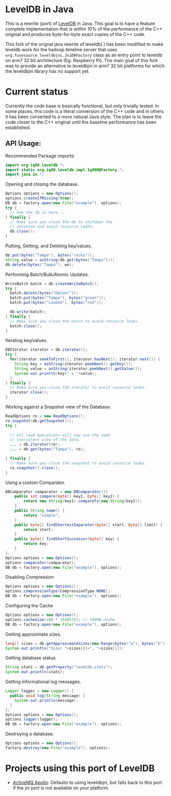 # LevelDB in Java

This is a rewrite (port) of [LevelDB](http://code.google.com/p/leveldb/) in
Java.  This goal is to have a feature complete implementation that is within
10% of the performance of the C++ original and produces byte-for-byte exact
copies of the C++ code.

This fork of the orignal java rewrite of leveldb(  ) has been modified 
to make leveldb work for the hadoop timeline server that uses 
```org.fusesource.leveldbjni.JniDBFactory``` class as an entry point to leveldb
on arm7 32 bit architecture (Eg: Raspberry Pi). The main goal of this fork was to
provide an alternative to leveldbjni in arm7 32 bit platforms for which 
the leveldbjni library has no support yet.


# Current status

Currently the code base is basically functional, but only trivially tested.
In some places, this code is a literal conversion of the C++ code and in
others it has been converted to a more natural Java style.  The plan is to
leave the code closer to the C++ original until the baseline performance has
been established.

## API Usage:

Recommended Package imports:

```java
import org.iq80.leveldb.*;
import static org.iq80.leveldb.impl.Iq80DBFactory.*;
import java.io.*;
```

Opening and closing the database.

```java
Options options = new Options();
options.createIfMissing(true);
DB db = factory.open(new File("example"), options);
try {
  // Use the db in here....
} finally {
  // Make sure you close the db to shutdown the 
  // database and avoid resource leaks.
  db.close();
}
```

Putting, Getting, and Deleting key/values.

```java
db.put(bytes("Tampa"), bytes("rocks"));
String value = asString(db.get(bytes("Tampa")));
db.delete(bytes("Tampa"), wo);
```

Performing Batch/Bulk/Atomic Updates.

```java
WriteBatch batch = db.createWriteBatch();
try {
  batch.delete(bytes("Denver"));
  batch.put(bytes("Tampa"), bytes("green"));
  batch.put(bytes("London"), bytes("red"));

  db.write(batch);
} finally {
  // Make sure you close the batch to avoid resource leaks.
  batch.close();
}
```

Iterating key/values.

```java
DBIterator iterator = db.iterator();
try {
  for(iterator.seekToFirst(); iterator.hasNext(); iterator.next()) {
    String key = asString(iterator.peekNext().getKey());
    String value = asString(iterator.peekNext().getValue());
    System.out.println(key+" = "+value);
  }
} finally {
  // Make sure you close the iterator to avoid resource leaks.
  iterator.close();
}
```

Working against a Snapshot view of the Database.

```java
ReadOptions ro = new ReadOptions();
ro.snapshot(db.getSnapshot());
try {
  
  // All read operations will now use the same 
  // consistent view of the data.
  ... = db.iterator(ro);
  ... = db.get(bytes("Tampa"), ro);

} finally {
  // Make sure you close the snapshot to avoid resource leaks.
  ro.snapshot().close();
}
```

Using a custom Comparator.

```java
DBComparator comparator = new DBComparator(){
    public int compare(byte[] key1, byte[] key2) {
        return new String(key1).compareTo(new String(key2));
    }
    public String name() {
        return "simple";
    }
    public byte[] findShortestSeparator(byte[] start, byte[] limit) {
        return start;
    }
    public byte[] findShortSuccessor(byte[] key) {
        return key;
    }
};
Options options = new Options();
options.comparator(comparator);
DB db = factory.open(new File("example"), options);
```
    
Disabling Compression

```java
Options options = new Options();
options.compressionType(CompressionType.NONE);
DB db = factory.open(new File("example"), options);
```

Configuring the Cache

```java    
Options options = new Options();
options.cacheSize(100 * 1048576); // 100MB cache
DB db = factory.open(new File("example"), options);
```

Getting approximate sizes.

```java
long[] sizes = db.getApproximateSizes(new Range(bytes("a"), bytes("k")), new Range(bytes("k"), bytes("z")));
System.out.println("Size: "+sizes[0]+", "+sizes[1]);
```
    
Getting database status.

```java
String stats = db.getProperty("leveldb.stats");
System.out.println(stats);
```

Getting informational log messages.

```java
Logger logger = new Logger() {
  public void log(String message) {
    System.out.println(message);
  }
};
Options options = new Options();
options.logger(logger);
DB db = factory.open(new File("example"), options);
```

Destroying a database.

```java    
Options options = new Options();
factory.destroy(new File("example"), options);
```

# Projects using this port of LevelDB

* [ActiveMQ Apollo](http://activemq.apache.org/apollo/): Defaults to using leveldbjni, but falls 
  back to this port if the jni port is not available on your platform.
